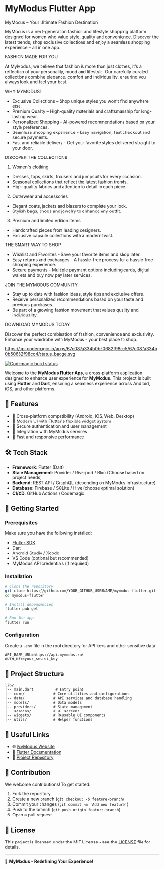 # MyModus Flutter App

MyModus – Your Ultimate Fashion Destination

MyModus is a next-generation fashion and lifestyle shopping platform designed for women who value style, quality and convenience. Discover the latest trends, shop exclusive collections and enjoy a seamless shopping experience – all in one app.

FASHION MADE FOR YOU

At MyModus, we believe that fashion is more than just clothes, it’s a reflection of your personality, mood and lifestyle. Our carefully curated collections combine elegance, comfort and individuality, ensuring you always look and feel your best.

WHY MYMODUS?

- Exclusive Collections – Shop unique styles you won’t find anywhere else.
- Premium Quality – High-quality materials and craftsmanship for long-lasting wear.
- Personalized Shopping – AI-powered recommendations based on your style preferences.
- Seamless shopping experience - Easy navigation, fast checkout and secure payments.
- Fast and reliable delivery - Get your favorite styles delivered straight to your door.

DISCOVER THE COLLECTIONS

1. Women's clothing
- Dresses, tops, skirts, trousers and jumpsuits for every occasion.
- Seasonal collections that reflect the latest fashion trends.
- High-quality fabrics and attention to detail in each piece.

2. Outerwear and accessories
- Elegant coats, jackets and blazers to complete your look.
- Stylish bags, shoes and jewelry to enhance any outfit.

3. Premium and limited edition items
- Handcrafted pieces from leading designers.
- Exclusive capsule collections with a modern twist.

THE SMART WAY TO SHOP

- Wishlist and Favorites - Save your favorite items and shop later.
- Easy returns and exchanges - A hassle-free process for a hassle-free shopping experience.
- Secure payments - Multiple payment options including cards, digital wallets and buy now pay later services.

JOIN THE MYMODUS COMMUNITY

- Stay up to date with fashion ideas, style tips and exclusive offers.
- Receive personalized recommendations based on your taste and previous purchases.
- Be part of a growing fashion movement that values ​​quality and individuality.

DOWNLOAD MYMODUS TODAY

Discover the perfect combination of fashion, convenience and exclusivity. Enhance your wardrobe with MyModus - your best place to shop.

https://api.codemagic.io/apps/67c087a334b0b50682f98cc5/67c087a334b0b50682f98cc4/status_badge.svg

[![Codemagic build status](https://api.codemagic.io/apps/67c087a334b0b50682f98cc5/67c087a334b0b50682f98cc4/status_badge.svg)](https://codemagic.io/app/67c087a334b0b50682f98cc5/67c087a334b0b50682f98cc4/latest_build)

Welcome to the **MyModus Flutter App**, a cross-platform application designed to enhance user experience for **MyModus**. This project is built using **Flutter** and **Dart**, ensuring a seamless experience across Android, iOS, and other platforms.

## 🌟 Features

- 🔹 Cross-platform compatibility (Android, iOS, Web, Desktop)
- 🔹 Modern UI with Flutter's flexible widget system
- 🔹 Secure authentication and user management
- 🔹 Integration with MyModus services
- 🔹 Fast and responsive performance

## 🛠 Tech Stack

- **Framework**: Flutter (Dart)
- **State Management**: Provider / Riverpod / Bloc (Choose based on project needs)
- **Backend**: REST API / GraphQL (depending on MyModus infrastructure)
- **Database**: Firebase / SQLite / Hive (choose optimal solution)
- **CI/CD**: GitHub Actions / Codemagic

## 🚀 Getting Started

### Prerequisites

Make sure you have the following installed:

- [Flutter SDK](https://flutter.dev/docs/get-started/install)
- Dart
- Android Studio / Xcode
- VS Code (optional but recommended)
- MyModus API credentials (if required)

### Installation

```sh
# Clone the repository
git clone https://github.com/YOUR_GITHUB_USERNAME/mymodus-flutter.git
cd mymodus-flutter

# Install dependencies
flutter pub get

# Run the app
flutter run
```

### Configuration
Create a `.env` file in the root directory for API keys and other sensitive data:
```
API_BASE_URL=https://api.mymodus.ru/
AUTH_KEY=your_secret_key
```

## 📌 Project Structure
```
lib/
|-- main.dart          # Entry point
|-- core/             # Core utilities and configurations
|-- data/             # API services and database handling
|-- models/           # Data models
|-- providers/        # State management
|-- screens/          # UI screens
|-- widgets/          # Reusable UI components
|-- utils/            # Helper functions
```

## 🔗 Useful Links

- 🌐 [MyModus Website](https://mymodus.ru/)
- 📖 [Flutter Documentation](https://flutter.dev/docs)
- 📂 [Project Repository](https://github.com/YOUR_GITHUB_USERNAME/mymodus-flutter)

## 🤝 Contribution

We welcome contributions! To get started:
1. Fork the repository
2. Create a new branch (`git checkout -b feature-branch`)
3. Commit your changes (`git commit -m 'Add new feature'`)
4. Push to the branch (`git push origin feature-branch`)
5. Open a pull request

## 📜 License

This project is licensed under the MIT License - see the [LICENSE](LICENSE) file for details.

---

🚀 **MyModus - Redefining Your Experience!**

